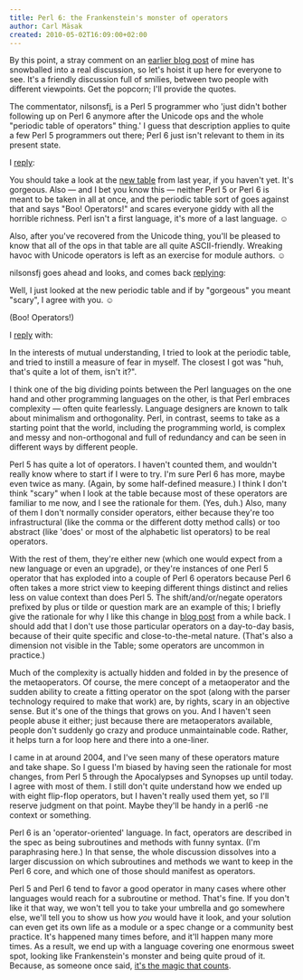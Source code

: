 ```yaml
---
title: Perl 6: the Frankenstein's monster of operators
author: Carl Mäsak
created: 2010-05-02T16:09:00+02:00
---
```

By this point, a stray comment on an [earlier blog post](http://strangelyconsistent.org/blog/gsoc-contextuals-and-intolerance-three-posts-in-one) of mine has snowballed into a real discussion, so let's hoist it up here for everyone to see. It's a friendly discussion full of smilies, between two people with different viewpoints. Get the popcorn; I'll provide the quotes.

The commentator, nilsonsfj, is a Perl 5 programmer who 'just didn't bother following up on Perl 6 anymore after the Unicode ops and the whole "periodic table of operators" thing.' I guess that description applies to quite a few Perl 5 programmers out there; Perl 6 just isn't relevant to them in its present state.

I [reply](http://use.perl.org/comments.pl?sid=44783&amp;pid=71940):

<div class='quote'><p>You should take a look at the <a href='http://www.ozonehouse.com/mark/periodic/'>new table</a> from last year, if you haven't yet. It's gorgeous. Also &#8212; and I bet you know this &#8212; neither Perl 5 or Perl 6 is meant to be taken in all at once, and the periodic table sort of goes against that and says "Boo! Operators!" and scares everyone giddy with all the horrible richness. Perl isn't a first language, it's more of a last language. &#9786;</p><p>Also, after you've recovered from the Unicode thing, you'll be pleased to know that all of the ops in that table are all quite ASCII-friendly. Wreaking havoc with Unicode operators is left as an exercise for module authors. &#9786;</p></div>

nilsonsfj goes ahead and looks, and comes back [replying](http://use.perl.org/comments.pl?sid=44783&amp;pid=71943):

<div class='quote'><p>Well, I just looked at the new periodic table and if by "gorgeous" you meant "scary", I agree with you. &#9786;</p></div>

(Boo! Operators!)

I [reply](http://use.perl.org/comments.pl?sid=44783&amp;cid=71948) with:

<div class='quote'><p>In the interests of mutual understanding, I tried to look at the periodic table, and tried to instill a measure of fear in myself. The closest I got was "huh, that's quite a lot of them, isn't it?".</p><p>I think one of the big dividing points between the Perl languages on the one hand and other programming languages on the other, is that Perl embraces complexity &#8212; often quite fearlessly. Language designers are known to talk about minimalism and orthogonality. Perl, in contrast, seems to take as a starting point that the world, including the programming world, is complex and messy and non-orthogonal and full of redundancy and can be seen in different ways by different people.</p><p>Perl 5 has quite a lot of operators. I haven't counted them, and wouldn't really know where to start if I were to try. I'm sure Perl 6 has more, maybe even twice as many. (Again, by some half-defined measure.) I think I don't think "scary" when I look at the table because most of these operators are familiar to me now, and I see the rationale for them. (Yes, duh.) Also, many of them I don't normally consider operators, either because they're too infrastructural (like the comma or the different dotty method calls) or too abstract (like 'does' or most of the alphabetic list operators) to be real operators.</p><p>With the rest of them, they're either new (which one would expect from a new language or even an upgrade), or they're instances of one Perl 5 operator that has exploded into a couple of Perl 6 operators because Perl 6 often takes a more strict view to keeping different things distinct and relies less on value context than does Perl 5. The shift/and/or/negate operators prefixed by plus or tilde or question mark are an example of this; I briefly give the rationale for why I like this change in <a href='http://use.perl.org/~masak/journal/40052'>blog post</a> from a while back. I should add that I don't use those particular operators on a day-to-day basis, because of their quite specific and close-to-the-metal nature. (That's also a dimension not visible in the Table; some operators are uncommon in practice.)</p><p>Much of the complexity is actually hidden and folded in by the presence of the metaoperators. Of course, the mere concept of a metaoperator and the sudden ability to create a fitting operator on the spot (along with the parser technology required to make that work) are, by rights, scary in an objective sense. But it's one of the things that grows on you. And I haven't seen people abuse it either; just because there are metaoperators available, people don't suddenly go crazy and produce unmaintainable code. Rather, it helps turn a for loop here and there into a one-liner.</p><p>I came in at around 2004, and I've seen many of these operators mature and take shape. So I guess I'm biased by having seen the rationale for most changes, from Perl 5 through the Apocalypses and Synopses up until today. I agree with most of them. I still don't quite understand how we ended up with eight flip-flop operators, but I haven't really used them yet, so I'll reserve judgment on that point. Maybe they'll be handy in a perl6 -ne context or something.</p></div>

Perl 6 is an 'operator-oriented' language. In fact, operators are described in the spec as being subroutines and methods with funny syntax. (I'm paraphrasing here.) In that sense, the whole discussion dissolves into a larger discussion on which subroutines and methods we want to keep in the Perl 6 core, and which one of those should manifest as operators.

Perl 5 and Perl 6 tend to favor a good operator in many cases where other languages would reach for a subroutine or method. That's fine. If you don't like it that way, we won't tell you to take your umbrella and go somewhere else, we'll tell you to show us how *you* would have it look, and your solution can even get its own life as a module or a spec change or a community best practice. It's happened many times before, and it'll happen many more times. As a result, we end up with a language covering one enormous sweet spot, looking like Frankenstein's monster and being quite proud of it. Because, as someone once said, [it's the magic that counts](http://portal.acm.org/citation.cfm?id=572875).


